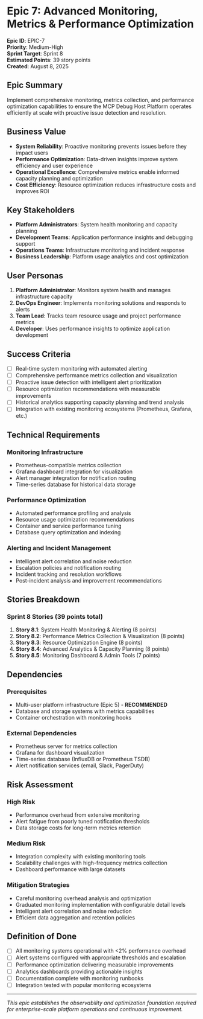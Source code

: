 # Epic 7: Advanced Monitoring, Metrics & Performance Optimization

**Epic ID**: EPIC-7  
**Priority**: Medium-High  
**Sprint Target**: Sprint 8  
**Estimated Points**: 39 story points  
**Created**: August 8, 2025  

## Epic Summary

Implement comprehensive monitoring, metrics collection, and performance optimization capabilities to ensure the MCP Debug Host Platform operates efficiently at scale with proactive issue detection and resolution.

## Business Value

- **System Reliability**: Proactive monitoring prevents issues before they impact users
- **Performance Optimization**: Data-driven insights improve system efficiency and user experience  
- **Operational Excellence**: Comprehensive metrics enable informed capacity planning and optimization
- **Cost Efficiency**: Resource optimization reduces infrastructure costs and improves ROI

## Key Stakeholders

- **Platform Administrators**: System health monitoring and capacity planning
- **Development Teams**: Application performance insights and debugging support
- **Operations Teams**: Infrastructure monitoring and incident response
- **Business Leadership**: Platform usage analytics and cost optimization

## User Personas

1. **Platform Administrator**: Monitors system health and manages infrastructure capacity
2. **DevOps Engineer**: Implements monitoring solutions and responds to alerts
3. **Team Lead**: Tracks team resource usage and project performance metrics
4. **Developer**: Uses performance insights to optimize application development

## Success Criteria

- [ ] Real-time system monitoring with automated alerting
- [ ] Comprehensive performance metrics collection and visualization
- [ ] Proactive issue detection with intelligent alert prioritization
- [ ] Resource optimization recommendations with measurable improvements
- [ ] Historical analytics supporting capacity planning and trend analysis
- [ ] Integration with existing monitoring ecosystems (Prometheus, Grafana, etc.)

## Technical Requirements

### Monitoring Infrastructure
- Prometheus-compatible metrics collection
- Grafana dashboard integration for visualization
- Alert manager integration for notification routing
- Time-series database for historical data storage

### Performance Optimization
- Automated performance profiling and analysis
- Resource usage optimization recommendations
- Container and service performance tuning
- Database query optimization and indexing

### Alerting and Incident Management
- Intelligent alert correlation and noise reduction
- Escalation policies and notification routing
- Incident tracking and resolution workflows
- Post-incident analysis and improvement recommendations

## Stories Breakdown

### Sprint 8 Stories (39 points total)

1. **Story 8.1**: System Health Monitoring & Alerting (8 points)
2. **Story 8.2**: Performance Metrics Collection & Visualization (8 points)  
3. **Story 8.3**: Resource Optimization Engine (8 points)
4. **Story 8.4**: Advanced Analytics & Capacity Planning (8 points)
5. **Story 8.5**: Monitoring Dashboard & Admin Tools (7 points)

## Dependencies

### Prerequisites
- Multi-user platform infrastructure (Epic 5) - **RECOMMENDED**
- Database and storage systems with metrics capabilities
- Container orchestration with monitoring hooks

### External Dependencies  
- Prometheus server for metrics collection
- Grafana for dashboard visualization
- Time-series database (InfluxDB or Prometheus TSDB)
- Alert notification services (email, Slack, PagerDuty)

## Risk Assessment

### High Risk
- Performance overhead from extensive monitoring
- Alert fatigue from poorly tuned notification thresholds
- Data storage costs for long-term metrics retention

### Medium Risk
- Integration complexity with existing monitoring tools
- Scalability challenges with high-frequency metrics collection
- Dashboard performance with large datasets

### Mitigation Strategies
- Careful monitoring overhead analysis and optimization
- Graduated monitoring implementation with configurable detail levels
- Intelligent alert correlation and noise reduction
- Efficient data aggregation and retention policies

## Definition of Done

- [ ] All monitoring systems operational with <2% performance overhead
- [ ] Alert systems configured with appropriate thresholds and escalation
- [ ] Performance optimization delivering measurable improvements
- [ ] Analytics dashboards providing actionable insights
- [ ] Documentation complete with monitoring runbooks
- [ ] Integration tested with popular monitoring ecosystems

---

*This epic establishes the observability and optimization foundation required for enterprise-scale platform operations and continuous improvement.*